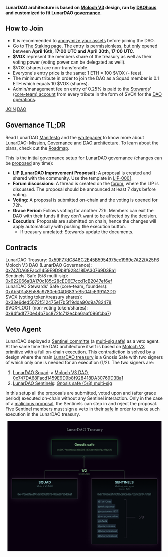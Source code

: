 
**LunarDAO architecture is based on [Moloch V3](https://github.com/Moloch-Mystics/Baal) design, ran by [DAOhaus](https://daohaus.club/moloch) and customized to fit LunarDAO [governance](https://github.com/lunardao/dao).**

## How to Join

- It is recommended to [anonymize your assets](https://wiki.lunardao.net/anonymizing_assets.html) before joining the DAO.
- Go to [The Staking page](https://join.lunardao.net). The entry is permissionless, but only opened between **April 16th, 17:00 UTC and April 30th, 17:00 UTC**.
- **$VOX** represent the members share of the treasury as well as their voting power (voting power can be delegated as well).
- $VOX (shares) are non-transferable.
- Everyone's entry price is the same: 1 ETH = 100 $VOX (- fees).
- The minimum tribute in order to join the DAO as a Squad member is 0.1 ETH which equals 10 $VOX (shares).  
- Admin/management fee on entry of 0.25% is paid to the [Stewards' (core-team) account](https://app.safe.global/home?safe=eth:0xAb501a8Eb58c9780eb04D683feB504fcE391A2DD) from every tribute in the form of $VOX for the [DAO operations](https://github.com/lunardao/dao#stewards).

<!---BUTTONS:--->

[JOIN](https://join.lunardao.net) [DAO](https://admin.daohaus.fun/#/molochv3/0x1/0x747da68facd1459e9d9b8f928418da30769d3ba1)

## Governance TL;DR

Read LunarDAO [Manifesto](https://wiki.lunardao.net) and the [whitepaper](https://github.com/lunardao/dao) to know more about LunarDAO: [Mission](https://github.com/lunardao/dao#mission), [Governance](https://github.com/lunardao/dao#governance) and [DAO architecture](https://github.com/lunardao/dao#lunardao-architecture). To learn about the plans, check out the [Roadmap](https://lunardao.net/roadmap.html). 

This is the initial governance setup for LunarDAO governance (changes can be [proposed](https://admin.daohaus.fun/#/molochv3/0x1/0x747da68facd1459e9d9b8f928418da30769d3ba1/proposals) any time):

- **LIP (LunarDAO Improvement Proposal):** A proposal is created and shared with the community. Use the template in [LIP-0001](https://github.com/lunardao/lip/blob/main/lip-0001.md).  
- **Forum discussions:** A thread is created on the [forum](https://forum.lunardao.net/c/proposals), where the LIP is discussed. The proposal should be announced at least 7 days before voting.
- **Voting:** A proposal is submitted on-chain and the voting is opened for 72h.
- **Grace Period:** Follows voting for another 72h. Members can exit the DAO with their funds if they don't want to be affected by the decision.  
- **Execution:** Proposals are submitted on chain, hence the changes will apply automatically with pushing the execution button.   
    - If treasury unrelated: Stewards update the documents.

## Contracts

LunarDAO Treasury: [0x59F77dC848C2E45B5954975ee1969e7A22fA25F6](https://app.safe.global/settings/setup?safe=eth:0x59f77dc848c2e45b5954975ee1969e7a22fa25f6)\
Moloch V3 DAO (LunarDAO Governance): [0x747DA68Facd1459E9D9b8f928418DA30769D3Ba1](https://etherscan.io/address/0x747DA68Facd1459E9D9b8f928418DA30769D3Ba1)\
Sentinels' Safe (5/8 multi-sig): [0x622066aBA170c185c28cED6E7ccd1cB2047ef6ef](https://app.safe.global/home?safe=eth:0x622066aBA170c185c28cED6E7ccd1cB2047ef6ef)\
LunarDAO Stewards' Safe (core-team, founders): [0xAb501a8Eb58c9780eb04D683feB504fcE391A2DD](https://app.safe.global/home?safe=eth:0xAb501a8Eb58c9780eb04D683feB504fcE391A2DD)\
$VOX (voting token/treasury shares): [0x33e6ded5073f512475e17b5f19dda90d9a782478](https://etherscan.io/address/0x33e6ded5073f512475e17b5f19dda90d9a782478)\
$VOX-LOOT (non-voting token/shares): [0x94fadf770e44b7bc872fc712e4ba6aaf096fcba7](https://etherscan.io/address/0x94fadf770e44b7bc872fc712e4ba6aaf096fcba7)\

## Veto Agent

LunarDAO deployed a [Sentinel committe](https://github.com/lunardao/dao#sentinels) (a [multi-sig safe](https://app.safe.global/home?safe=eth:0x622066aBA170c185c28cED6E7ccd1cB2047ef6ef))  as a veto agent. At the same time the DAO architecture itself is based on [Moloch V3 primitive](https://github.com/lunardao/dao#moloch-v3) with a full on-chain execution. This contradiction is solved by a design where the main [LunarDAO treasury](https://app.safe.global/settings/setup?safe=eth:0x59f77dc848c2e45b5954975ee1969e7a22fa25f6) is a Gnosis Safe with two signers of which only one is needed for an execution (1/2). The two signers are:

1. [LunarDAO Squad](https://github.com/lunardao/dao#squad): a [Moloch V3 DAO](https://github.com/lunardao/dao#moloch-v3), [0x747DA68Facd1459E9D9b8f928418DA30769D3Ba1](https://etherscan.io/address/0x747DA68Facd1459E9D9b8f928418DA30769D3Ba1)
2. [LunarDAO Sentinels](https://github.com/lunardao/dao#sentinels): [Gnosis safe (5/8) multi-sig](https://app.safe.global/home?safe=eth:0x622066aBA170c185c28cED6E7ccd1cB2047ef6ef)

In this setup all the proposals are submitted, voted upon and (after grace period) executed on-chain without any Sentinel interaction. Only in the case of a [malicious proposal](https://github.com/lunardao/dao#sentinels), the Sentinels can step in and reject the proposal. Five Sentinel members must sign a veto in their [safe](https://app.safe.global/home?safe=eth:0x622066aBA170c185c28cED6E7ccd1cB2047ef6ef) in order to make such execution in the LunarDAO treasury. 

![](https://github.com/lunardao/dao/raw/master/pic/diagram_treasury.png)
